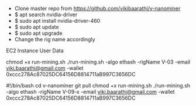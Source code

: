 * Clone master repo from https://github.com/vikibaarathi/v-nanominer
* $ apt search nvidia-driver
* $ sudo apt install nvidia-driver-460
* $ sudo apt update
* $ sudo apt upgrade
* Change the rig name accordingly


EC2 Instance User Data

chmod +x run-mining.sh
./run-mining.sh -algo ethash -rigName V-03 -email viki.baarathi@gmail.com -wallet 0xccc278Ac87025DC64156D8814711aB997C3656DC



#!/bin/bash
cd v-nanominer
git pull
chmod +x run-mining.sh
./run-mining.sh -algo ethash -rigName V-09-x -email viki.baarathi@gmail.com -wallet 0xccc278Ac87025DC64156D8814711aB997C3656DC